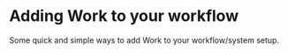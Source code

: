 # Adding Work to your workflow
Some quick and simple ways to add Work to your workflow/system setup.
